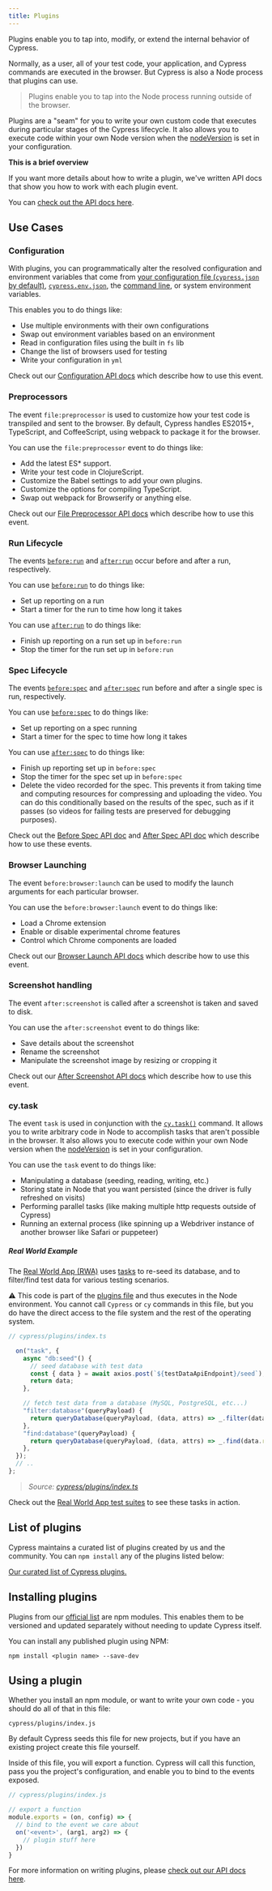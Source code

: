 ```yaml
---
title: Plugins
---
```


Plugins enable you to tap into, modify, or extend the internal behavior of
Cypress.

Normally, as a user, all of your test code, your application, and Cypress
commands are executed in the browser. But Cypress is also a Node process that
plugins can use.

> Plugins enable you to tap into the Node process running outside of the
> browser.

Plugins are a "seam" for you to write your own custom code that executes during
particular stages of the Cypress lifecycle. It also allows you to execute code
within your own Node version when the
[nodeVersion](/guides/references/configuration#Node-version) is set in your
configuration.

<Alert type="info">

<strong class="alert-header">This is a brief overview</strong>

If you want more details about how to write a plugin, we've written API docs
that show you how to work with each plugin event.

You can [check out the API docs here](/api/plugins/writing-a-plugin).

</Alert>

## Use Cases

### Configuration

With plugins, you can programmatically alter the resolved configuration and
environment variables that come from
[your configuration file (`cypress.json` by default)](/guides/references/configuration),
[`cypress.env.json`](/guides/guides/environment-variables#Option-2-cypress-env-json),
the [command line](/guides/guides/command-line), or system environment
variables.

This enables you to do things like:

- Use multiple environments with their own configurations
- Swap out environment variables based on an environment
- Read in configuration files using the built in `fs` lib
- Change the list of browsers used for testing
- Write your configuration in `yml`

Check out our [Configuration API docs](/api/plugins/configuration-api) which
describe how to use this event.

### Preprocessors

The event `file:preprocessor` is used to customize how your test code is
transpiled and sent to the browser. By default, Cypress handles ES2015+,
TypeScript, and CoffeeScript, using webpack to package it for the browser.

You can use the `file:preprocessor` event to do things like:

- Add the latest ES\* support.
- Write your test code in ClojureScript.
- Customize the Babel settings to add your own plugins.
- Customize the options for compiling TypeScript.
- Swap out webpack for Browserify or anything else.

Check out our [File Preprocessor API docs](/api/plugins/preprocessors-api) which
describe how to use this event.

### Run Lifecycle

The events [`before:run`](/api/plugins/before-run-api) and
[`after:run`](/api/plugins/after-run-api) occur before and after a run,
respectively.

You can use [`before:run`](/api/plugins/before-run-api) to do things like:

- Set up reporting on a run
- Start a timer for the run to time how long it takes

You can use [`after:run`](/api/plugins/after-run-api) to do things like:

- Finish up reporting on a run set up in `before:run`
- Stop the timer for the run set up in `before:run`

### Spec Lifecycle

The events [`before:spec`](/api/plugins/before-spec-api) and
[`after:spec`](/api/plugins/after-spec-api) run before and after a single spec
is run, respectively.

You can use [`before:spec`](/api/plugins/before-spec-api) to do things like:

- Set up reporting on a spec running
- Start a timer for the spec to time how long it takes

You can use [`after:spec`](/api/plugins/after-spec-api) to do things like:

- Finish up reporting set up in `before:spec`
- Stop the timer for the spec set up in `before:spec`
- Delete the video recorded for the spec. This prevents it from taking time and
  computing resources for compressing and uploading the video. You can do this
  conditionally based on the results of the spec, such as if it passes (so
  videos for failing tests are preserved for debugging purposes).

Check out the [Before Spec API doc](/api/plugins/before-spec-api) and
[After Spec API doc](/api/plugins/after-spec-api) which describe how to use
these events.

### Browser Launching

The event `before:browser:launch` can be used to modify the launch arguments for
each particular browser.

You can use the `before:browser:launch` event to do things like:

- Load a Chrome extension
- Enable or disable experimental chrome features
- Control which Chrome components are loaded

Check out our [Browser Launch API docs](/api/plugins/browser-launch-api) which
describe how to use this event.

### Screenshot handling

The event `after:screenshot` is called after a screenshot is taken and saved to
disk.

You can use the `after:screenshot` event to do things like:

- Save details about the screenshot
- Rename the screenshot
- Manipulate the screenshot image by resizing or cropping it

Check out our [After Screenshot API docs](/api/plugins/after-screenshot-api)
which describe how to use this event.

### cy.task

The event `task` is used in conjunction with the
[`cy.task()`](/api/commands/task) command. It allows you to write arbitrary code
in Node to accomplish tasks that aren't possible in the browser. It also allows
you to execute code within your own Node version when the
[nodeVersion](/guides/references/configuration#Node-version) is set in your
configuration.

You can use the `task` event to do things like:

- Manipulating a database (seeding, reading, writing, etc.)
- Storing state in Node that you want persisted (since the driver is fully
  refreshed on visits)
- Performing parallel tasks (like making multiple http requests outside of
  Cypress)
- Running an external process (like spinning up a Webdriver instance of another
  browser like Safari or puppeteer)

##### <Icon name="graduation-cap"></Icon> Real World Example

The [Real World App (RWA)](https://github.com/cypress-io/cypress-realworld-app)
uses [tasks](/api/commands/task) to re-seed its database, and to filter/find
test data for various testing scenarios.

<Alert type="warning">

⚠️ This code is part of the
[plugins file](/guides/core-concepts/writing-and-organizing-tests.html#Plugin-files)
and thus executes in the Node environment. You cannot call `Cypress` or `cy`
commands in this file, but you do have the direct access to the file system and
the rest of the operating system.

</Alert>

```ts
// cypress/plugins/index.ts

  on("task", {
    async "db:seed"() {
      // seed database with test data
      const { data } = await axios.post(`${testDataApiEndpoint}/seed`);
      return data;
    },

    // fetch test data from a database (MySQL, PostgreSQL, etc...)
    "filter:database"(queryPayload) {
      return queryDatabase(queryPayload, (data, attrs) => _.filter(data.results, attrs));
    },
    "find:database"(queryPayload) {
      return queryDatabase(queryPayload, (data, attrs) => _.find(data.results, attrs));
    },
  });
  // ..
};
```

> _<Icon name="github"></Icon> Source:
> [cypress/plugins/index.ts](https://github.com/cypress-io/cypress-realworld-app/blob/develop/cypress/plugins/index.ts)_

Check out the
[Real World App test suites](https://github.com/cypress-io/cypress-realworld-app/tree/develop/cypress/tests/ui)
to see these tasks in action.

## List of plugins

Cypress maintains a curated list of plugins created by us and the community. You
can `npm install` any of the plugins listed below:

[Our curated list of Cypress plugins.](/plugins/directory)

## Installing plugins

Plugins from our [official list](/plugins/directory) are npm modules. This
enables them to be versioned and updated separately without needing to update
Cypress itself.

You can install any published plugin using NPM:

```shell
npm install <plugin name> --save-dev
```

## Using a plugin

Whether you install an npm module, or want to write your own code - you should
do all of that in this file:

```text
cypress/plugins/index.js
```

<Alert type="info">

By default Cypress seeds this file for new projects, but if you have an existing
project create this file yourself.

</Alert>

Inside of this file, you will export a function. Cypress will call this
function, pass you the project's configuration, and enable you to bind to the
events exposed.

```javascript
// cypress/plugins/index.js

// export a function
module.exports = (on, config) => {
  // bind to the event we care about
  on('<event>', (arg1, arg2) => {
    // plugin stuff here
  })
}
```

For more information on writing plugins, please
[check out our API docs here](/api/plugins/writing-a-plugin).
